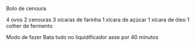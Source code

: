 Bolo de cenoura

4 ovos
2 cenouras 
3 xícaras de farinha 
1 xícara de açúcar 
1 xícara de óleo
1 colher de fermento

Modo de fazer 
Bata tudo no liquidificador
asse por 40 minutos 